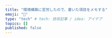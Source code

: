 ```yaml
---
title: "環境構築に苦労したので、書いた項目をメモする"
emoji: "🤖"
type: "tech" # tech: 技術記事 / idea: アイデア
topics: []
published: false
---
```

